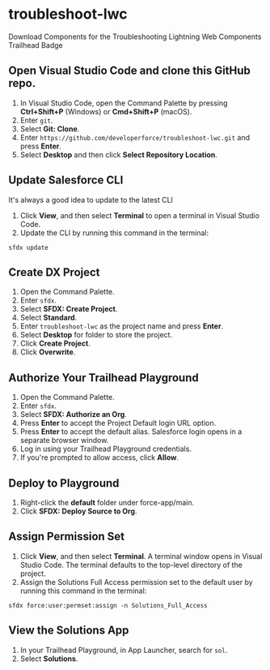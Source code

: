 # troubleshoot-lwc
Download Components for the Troubleshooting Lightning Web Components Trailhead Badge

## Open Visual Studio Code and clone this GitHub repo.

1. In Visual Studio Code, open the Command Palette by pressing **Ctrl+Shift+P** (Windows) or **Cmd+Shift+P** (macOS).
2. Enter `git`.
3. Select **Git: Clone**. 
4. Enter `https://github.com/developerforce/troubleshoot-lwc.git` and press **Enter**.
5. Select **Desktop** and then click **Select Repository Location**.

## Update Salesforce CLI
It's always a good idea to update to the latest CLI

1. Click **View**, and then select **Terminal** to open a terminal in Visual Studio Code.
2. Update the CLI by running this command in the terminal:
```
sfdx update
```

## Create DX Project

1. Open the Command Palette.
2. Enter `sfdx`.
3. Select **SFDX: Create Project**. 
4. Select **Standard**.
5. Enter `troubleshoot-lwc` as the project name and press **Enter**.
6. Select **Desktop** for folder to store the project.
7. Click **Create Project**.
8. Click **Overwrite**.

## Authorize Your Trailhead Playground

1. Open the Command Palette.
2. Enter `sfdx`.
3. Select **SFDX: Authorize an Org**.
4. Press **Enter** to accept the Project Default login URL option.
5. Press **Enter** to accept the default alias.
Salesforce login opens in a separate browser window.
6. Log in using your Trailhead Playground credentials.
7. If you're prompted to allow access, click **Allow**.

## Deploy to Playground

1. Right-click the **default** folder under force-app/main.
2. Click **SFDX: Deploy Source to Org**.

## Assign Permission Set

1. Click **View**, and then select **Terminal**. A terminal window opens in Visual Studio Code. The terminal defaults to the top-level directory of the project.
2. Assign the Solutions Full Access permission set to the default user by running this command in the terminal:
```
sfdx force:user:permset:assign -n Solutions_Full_Access
```

## View the Solutions App

1. In your Trailhead Playground, in App Launcher, search for `sol`.
2. Select **Solutions**.
